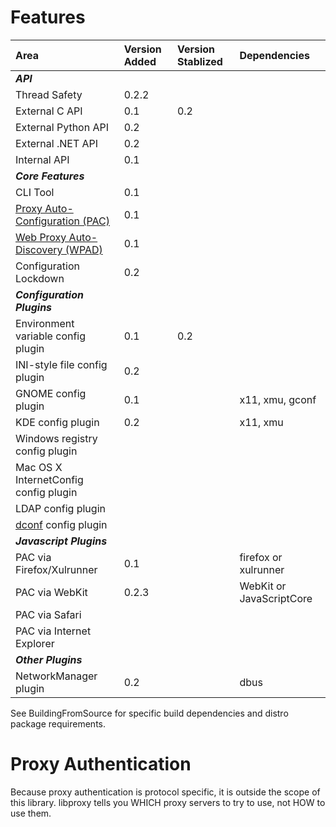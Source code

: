 # Features #
| **Area** | **Version Added** | **Version Stablized** | **Dependencies** |
|:---------|:------------------|:----------------------|:-----------------|
| _**API**_ | | | |
| Thread Safety | 0.2.2             |                       |                  |
| External C API | 0.1               | 0.2                   |                  |
| External Python API | 0.2               |                       |                  |
| External .NET API | 0.2               |                       |                  |
| Internal API | 0.1               |                       |                  |
| _**Core Features**_ | | | |
| CLI Tool | 0.1               |                       |                  |
| [Proxy Auto-Configuration (PAC)](http://en.wikipedia.org/wiki/Proxy_auto-config) | 0.1               |                       |                  |
| [Web Proxy Auto-Discovery (WPAD)](http://en.wikipedia.org/wiki/Web_Proxy_Autodiscovery_Protocol) | 0.1               |                       |                  |
| Configuration Lockdown | 0.2               |                       |                  |
| _**Configuration Plugins**_ | | | | **Config Type**   |
| Environment variable config plugin | 0.1               | 0.2                   |                  | No type specified |
| INI-style file config plugin | 0.2               |                       |                  | USER & SYSTEM |
| GNOME config plugin | 0.1               |                       | x11, xmu, gconf  | SESSION |
| KDE config plugin | 0.2               |                       | x11, xmu         | SESSION |
| Windows registry config plugin |                   |                       |                  |
| Mac OS X InternetConfig config plugin |                   |                       |                  |
| LDAP config plugin |                   |                       |                  |
| [dconf](http://live.gnome.org/dconf) config plugin |                   |                       |                  |
| _**Javascript Plugins**_ | | | |
| PAC via Firefox/Xulrunner | 0.1               |                       | firefox or xulrunner |
| PAC via WebKit | 0.2.3             |                       | WebKit or JavaScriptCore |
| PAC via Safari |                   |                       |                  |
| PAC via Internet Explorer |                   |                       |                  |
| _**Other Plugins**_ | | | |
| NetworkManager plugin | 0.2               |                       | dbus             |

See BuildingFromSource for specific build dependencies and distro package requirements.

# Proxy Authentication #
Because proxy authentication is protocol specific, it is outside the scope of this library.  libproxy tells you WHICH proxy servers to try to use, not HOW to use them.